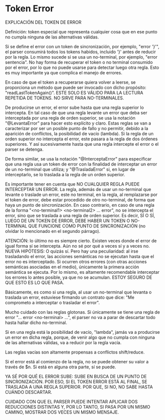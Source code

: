 # Token Error

EXPLICACIÓN DEL TOKEN DE ERROR

Definición: token especial que representa cualquier cosa que en ese punto no cumpla ninguna de las alternativas válidas.

Si se define el error con un token de sincronización, por ejemplo, "error '}'", el parser consumirá todos los tokens habidos, incluido '}'
antes de reducir por la regla. Lo mismo sucede si se usa un no-terminal, por ejemplo, "error sentencia". No hay forma de recuperar el token o
no terminal consumido por el error, por lo que no puede usarse para detectar luego otra regla. Esto es muy importante ya que complica el manejo
de errores.

En caso de que el token a recuperarse quiera volver a leerse, se proporciona un método que puede ser invocado con dicho propósito: "readLastTokenAgain()".
ESTE SOLO ES VÁLIDO PARA LA LECTURA REPETIDA DE TOKENS. NO SIRVE PARA NO-TERMINALES.

De producirse un error, el error sube hasta que una regla superior lo intercepta. En tal caso de que una regla levante un error que deba ser interceptada
por una regla de orden superior, se usa la notación "@LevantaError" para hacer esto explícito y claro. Estas reglas se van a caracterizar por ser un
posible punto de fallo y no permitir, debido a la aparición de conflictos, la posibilidad de vacío (lambda). Si la regla de un orden superior no intercepta
el error, este pasara a la regla de dos órdenes superiores. Y así sucesivamente hasta que una regla intercepte el error o el parser se detenga.

De forma similar, se usa la notación "@InterceptaError" para especificar que una regla usa un token de error con la finalidad de interceptar un error
de un no-terminal que utiliza; y "@TrasladaError" si, en lugar de interceptarlo, se lo traslada a la regla de un orden superior.

Es importante tener en cuenta que NO CUALQUIER REGLA PUEDE INTERCEPTAR UN ERROR. La regla, además de usar un no-terminal que levante o traslade un error,
este no terminal, en la regla, al remplazarse por el token de error, debe estar procedido de otro no-terminal, de forma que haya un punto de sincronización.
En caso contrario, en caso de una regla de la forma "\<no-terminal1\> \<no-terminal2\> ... error", no se intercepta el error, sino que se traslada a una regla de
orden superior. Es decir, SÍ O SÍ, LUEGO DE UN TOKEN DE ERROR, DEBE HABER UN TOKEN O NO-TERMINAL QUE FUNCIONE COMO PUNTO DE SINCRONIZACIÓN (no olvidar lo
mencionado en el segundo párrago).

ATENCIÓN: lo último no es siempre cierto. Existen veces donde el error de igual forma sí se intercepta. Aún no sé por qué a veces sí y a veces no.
NUEVA HIPÓTESIS: O quizás sí. Pero hay una peculiaridad: al irse trasladando el error, las acciones semánticas no se ejecutan hasta que el error no es
interceptado. Si ocurren otros errores (con otras acciones semánticas asociadas en el medio), únicamente la primera acción semántica se ejecuta.
Por lo mismo, es altamente recomendable interceptar los errores lo antes posible, ya que no se acumulan. ESTOY SEGURO DE QUE ESTO ES LO QUE PASA.

Básicamente, es como si una regla, al usar un no-terminal que levanta o traslada un error, estuviese firmando un contrato que dice: "Me comprometo a
interceptar o trasladar el error".

Mucho cuidado con las reglas glotonas. Si únicamente se tiene una regla de error "... error \<no-terminal\> ...", el parser no va a parar de descartar todo
hasta hallar dicho no-terminal.

Si en una regla está la posibilidad de vacío, "lambda", jamás va a producirse un error en dicha regla, porque, de venir algo que no cumpla
con ninguna de las alternativas válidas, va a reducir por la regla vacía.

Las reglas vacías son altamente propensas a conflictos shift/reduce.

Si el error está al comienzo de la regla, no se puede obtener su valor a través de $n. Si está en alguna otra parte, sí se puede.

YA SÉ POR QUÉ EL ERROR SUBE: SUBE EN BUSCA DE UN PUNTO DE SINCRONIZACIÓN. POR ESO, SI EL TOKEN ERROR ESTÁ AL FINAL, SE TRASLADA A UNA REGLA SUPERIOR.
POR QUE, SI NO, NO SABE HASTA CUÁNDO DESCARTAR.

CUIDADO CON QUE EL PARSER PUEDE INTENTAR APLICAR DOS REDUCCIONES DISTINTAS Y, POR LO TANTO, SI PASA POR UN MISMO CAMINO, MOSTRAR DOS VECES UN MISMO MENSAJE.
